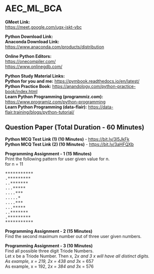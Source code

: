 # AEC_ML_BCA

**GMeet Link:**<br>
https://meet.google.com/ugx-iskt-vbc

**Python Download Link:**<br>
**Anaconda Download Link:**<br>
https://www.anaconda.com/products/distribution

**Online Python Editors:**<br>
https://onecompiler.com/<br>
https://www.onlinegdb.com/

**Python Study Material Links:**<br>
**Python for you and me:** https://pymbook.readthedocs.io/en/latest/<br>
**Python Practice Book:** https://anandology.com/python-practice-book/index.html<br>
**Learn Python Programming (programmiz.com):** https://www.programiz.com/python-programming<br>
**Learn Python Programming (data-flair):** https://data-flair.training/blogs/python-tutorial/

## Question Paper (Total Duration - 60 Minutes)<br>
**Python MCQ Test Link (1) (10 Minutes)** - https://bit.ly/3l5JkFk <br>
**Python MCQ Test Link (2) (10 Minutes)** - https://bit.ly/3aHFQXb

**Programming Assignment - 1 (15 Minutes)**<br>
Print the following pattern for user given value for n.<br>
for n = 11<br>
<pre>
***********
.*********
..*******
...*****
....***
.....*
....***
...*****
..*******
.*********
***********
</pre>
**Programming Assignment - 2 (15 Minutes)**<br>
Find the second maximum number out of three user given numbers.

**Programming Assignment - 3 (10 Minutes)**<br>
Find all possible three digit Triode Numbers.<br>
Let x be a Triode Number. Then x, 2*x and 3 *x will have all distinct digits.<br>
As example, x = 219, 2*x = 438 and 3*x = 657<br>
As example, x = 192, 2*x = 384 and 3*x = 576

